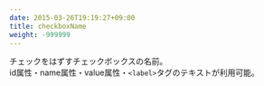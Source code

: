 ```yaml
---
date: 2015-03-26T19:19:27+09:00
title: checkboxName
weight: -999999
---
```


チェックをはずすチェックボックスの名前。<br>id属性・name属性・value属性・`<label>`タグのテキストが利用可能。
